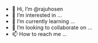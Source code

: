 - 👋 Hi, I’m @rajuhosen
- 👀 I’m interested in ...
- 🌱 I’m currently learning ...
- 💞️ I’m looking to collaborate on ...
- 📫 How to reach me ...

<!---
rajuhosen/rajuhosen is a ✨ special ✨ repository because its `README.md` (this file) appears on your GitHub profile.
You can click the Preview link to take a look at your changes.
--->

